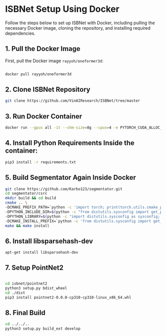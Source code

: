 # ISBNet Setup Using Docker

Follow the steps below to set up ISBNet with Docker, including pulling the necessary Docker image, cloning the repository, and installing required dependencies.

## 1. Pull the Docker Image

First, pull the Docker image `rayyoh/oneformer3d`:

```bash

docker pull rayyoh/oneformer3d
```

## 2. Clone ISBNet Repository

```bash
git clone https://github.com/VinAIResearch/ISBNet/tree/master
```

## 3. Run Docker Container

```bash
docker run --gpus all -it --shm-size=8g --cpus=4 -e PYTORCH_CUDA_ALLOC_CONF=max_split_size_mb:128 -v C:\Users\Perception-Team\ISBNet:/workspace -p 6008:6008 --name isnbet check
```

## 4. Install Python Requirements Inside the container:

```bash
pip3 install -r requirements.txt
```
## 5. Build Segmentator Again Inside Docker

```bash
git clone https://github.com/Karbo123/segmentator.git
cd segmentator/csrc
mkdir build && cd build
cmake .. \
-DCMAKE_PREFIX_PATH=`python -c 'import torch; print(torch.utils.cmake_prefix_path)'` \
-DPYTHON_INCLUDE_DIR=$(python -c "from distutils.sysconfig import get_python_inc; print(get_python_inc())") \
-DPYTHON_LIBRARY=$(python -c "import distutils.sysconfig as sysconfig; print(sysconfig.get_config_var('LIBDIR'))") \
-DCMAKE_INSTALL_PREFIX=`python -c 'from distutils.sysconfig import get_python_lib; print(get_python_lib())'`
make && make install
 ```

## 6. Install libsparsehash-dev

```bash
apt-get install libsparsehash-dev
```
## 7. Setup PointNet2

```bash

cd isbnet/pointnet2
python3 setup.py bdist_wheel
cd ./dist
pip3 install pointnet2-0.0.0-cp310-cp310-linux_x86_64.whl
```
## 8. Final Build

```bash
cd ../../..
python3 setup.py build_ext develop
```

